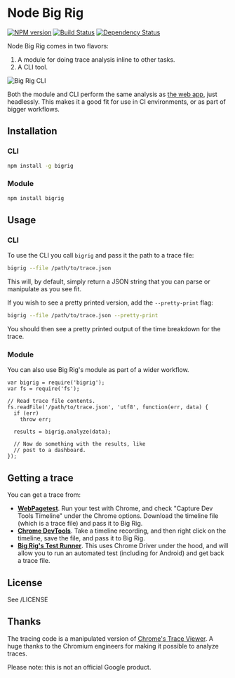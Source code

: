 # Node Big Rig

[![NPM version][npm-image]][npm-url] [![Build Status][travis-image]][travis-url] [![Dependency Status][depstat-image]][depstat-url]

Node Big Rig comes in two flavors:

1. A module for doing trace analysis inline to other tasks.
2. A CLI tool.

![Big Rig CLI](https://cloud.githubusercontent.com/assets/617438/10954268/5c977f4c-8344-11e5-9460-dc00e86970f3.png)

Both the module and CLI perform the same analysis as [the web app](https://github.com/GoogleChrome/big-rig), just headlessly. This makes it a good fit for use in CI environments, or as part of bigger workflows.

## Installation

### CLI

```bash
npm install -g bigrig
```

### Module

```bash
npm install bigrig
```

## Usage

### CLI

To use the CLI you call `bigrig` and pass it the path to a trace file:

```bash
bigrig --file /path/to/trace.json
```

This will, by default, simply return a JSON string that you can parse or manipulate as you see fit.

If you wish to see a pretty printed version, add the `--pretty-print` flag:

```bash
bigrig --file /path/to/trace.json --pretty-print
```

You should then see a pretty printed output of the time breakdown for the trace.

### Module

You can also use Big Rig's module as part of a wider workflow.

```node
var bigrig = require('bigrig');
var fs = require('fs');

// Read trace file contents.
fs.readFile('/path/to/trace.json', 'utf8', function(err, data) {
  if (err)
    throw err;

  results = bigrig.analyze(data);

  // Now do something with the results, like
  // post to a dashboard.
});

```

## Getting a trace

You can get a trace from:

* **[WebPagetest](http://webpagetest.org)**. Run your test with Chrome, and check "Capture Dev Tools Timeline" under the Chrome options. Download the timeline file (which is a trace file) and pass it to Big Rig.
* **[Chrome DevTools](https://developers.google.com/web/tools/chrome-devtools/profile/evaluate-performance/timeline-tool?hl=en)**. Take a timeline recording, and then right click on the timeline, save the file, and pass it to Big Rig.
* **[Big Rig's Test Runner](https://github.com/GoogleChrome/big-rig/tree/master/test-runner)**. This uses Chrome Driver under the hood, and will allow you to run an automated test (including for Android) and get back a trace file.

## License

See /LICENSE

## Thanks

The tracing code is a manipulated version of [Chrome's Trace Viewer](https://github.com/catapult-project/catapult/tree/master/tracing). A huge thanks to the Chromium engineers for making it possible to analyze traces.

Please note: this is not an official Google product.

[npm-url]: https://npmjs.org/package/bigrig
[npm-image]: https://badge.fury.io/js/bigrig.svg

[travis-url]: https://travis-ci.org/GoogleChrome/node-big-rig
[travis-image]: https://travis-ci.org/GoogleChrome/node-big-rig.svg?branch=master

[depstat-url]: https://david-dm.org/GoogleChrome/node-big-rig
[depstat-image]: https://david-dm.org/GoogleChrome/node-big-rig.svg
